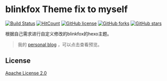 # blinkfox Theme fix to myself

[![Build Status](https://secure.travis-ci.org/blinkfox/blinkfox.github.io.svg)](https://travis-ci.org/blinkfox/blinkfox.github.io) [![HitCount](http://hits.dwyl.io/blinkfox/blinkfox.github.io.svg)](http://hits.dwyl.io/blinkfox/blinkfox.github.io) [![GitHub license](https://img.shields.io/github/license/blinkfox/blinkfox.github.io.svg)](https://github.com/blinkfox/blinkfox.github.io/blob/hexo/LICENSE) [![GitHub forks](https://img.shields.io/github/forks/blinkfox/blinkfox.github.io.svg)](https://github.com/blinkfox/blinkfox.github.io/network) [![GitHub stars](https://img.shields.io/github/stars/blinkfox/blinkfox.github.io.svg)](https://github.com/blinkfox/blinkfox.github.io/stargazers)

根据自己需求进行自定义修改的blinkfox的hexo主题。

> 我的 [personal blog](https://zhangyuanes.github.io/) ，可以点击查看预览。

## License

[Apache License 2.0](http://www.apache.org/licenses/LICENSE-2.0)
